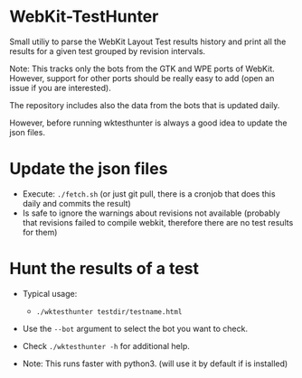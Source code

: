 # WebKit-TestHunter
Small utiliy to parse the WebKit Layout Test results history and print
all the results for a given test grouped by revision intervals.

Note: This tracks only the bots from the GTK and WPE ports of WebKit.
However, support for other ports should be really easy to add (open an issue
if you are interested).

The repository includes also the data from the bots that is updated daily.

However, before running wktesthunter is always a good idea to update
the json files.

# Update the json files

 * Execute: `./fetch.sh` (or just git pull, there is a cronjob that does this daily
   and commits the result)
 * Is safe to ignore the warnings about revisions not available
   (probably that revisions failed to compile webkit, therefore
    there are no test results for them)


# Hunt the results of a test

* Typical usage:

  * `./wktesthunter testdir/testname.html`

* Use the `--bot` argument to select the bot you want to check.
* Check `./wktesthunter -h` for additional help.
* Note: This runs faster with python3. (will use it by default if is installed)
